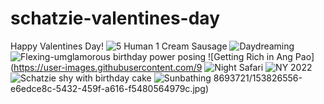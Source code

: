 # schatzie-valentines-day
Happy Valentines Day!
![5 Human   1 Cream Sausage](https://user-images.githubusercontent.com/98693721/153826549-84b7aa00-ca7b-498b-8def-3137f6cbccb3.jpg)
![Daydreaming](https://user-images.githubusercontent.com/98693721/153826552-c7651339-244a-4c2d-aca0-edb3c263609c.jpg)
![Flexing-umglamorous birthday power posing](https://user-images.githubusercontent.com/98693721/153826554-e0bd0041-2afe-4ab7-a482-be3cb3797af9.jpg)
![Getting Rich in Ang Pao](https://user-images.githubusercontent.com/9
![Night Safari](https://user-images.githubusercontent.com/98693721/153826793-244949c9-0738-4657-8ede-8503993f6c25.jpg)
![NY 2022](https://user-images.githubusercontent.com/98693721/153826799-e6fdcb71-7e92-400d-9aa0-9622e7aabd99.jpg)
![Schatzie shy with birthday cake](https://user-images.githubusercontent.com/98693721/153826803-07b76fc6-20cc-4fd8-af25-1a6160e30dff.jpg)
![Sunbathing](https://user-images.githubusercontent.com/98693721/153826808-d5e39515-1978-4571-98a2-9d9a6cb13b05.jpg)
8693721/153826556-e6edce8c-5432-459f-a616-f5480564979c.jpg)
